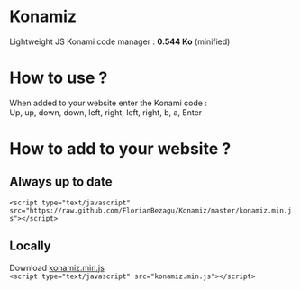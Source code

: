 Konamiz
=======

Lightweight JS Konami code manager : **0.544 Ko** (minified)

How to use ?
============
When added to your website enter the Konami code :<br>
Up, up, down, down, left, right, left, right, b, a, Enter

How to add to your website ?
============================

Always up to date
-----------------
  `<script type="text/javascript" src="https://raw.github.com/FlorianBezagu/Konamiz/master/konamiz.min.js"></script>`


Locally
-------
Download [konamiz.min.js](https://raw.github.com/FlorianBezagu/Konamiz/master/konamiz.min.js])
<br>
  `<script type="text/javascript" src="konamiz.min.js"></script>`

